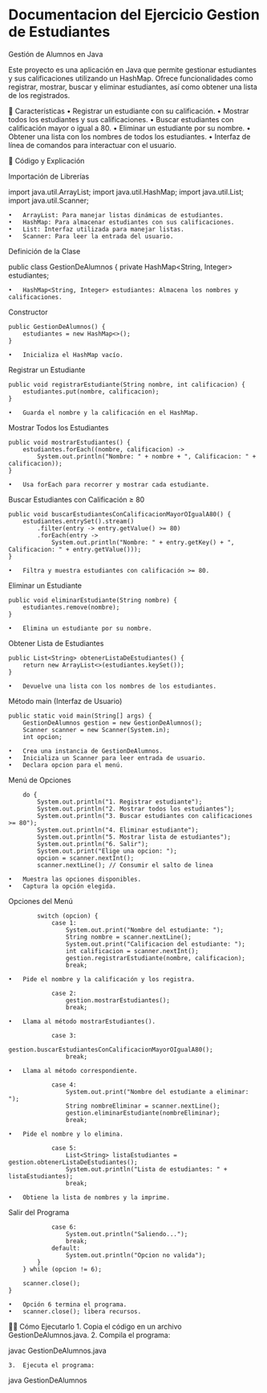 # Documentacion del Ejercicio Gestion de Estudiantes

Gestión de Alumnos en Java

Este proyecto es una aplicación en Java que permite gestionar estudiantes y sus calificaciones utilizando un HashMap. Ofrece funcionalidades como registrar, mostrar, buscar y eliminar estudiantes, así como obtener una lista de los registrados.

📌 Características
	•	Registrar un estudiante con su calificación.
	•	Mostrar todos los estudiantes y sus calificaciones.
	•	Buscar estudiantes con calificación mayor o igual a 80.
	•	Eliminar un estudiante por su nombre.
	•	Obtener una lista con los nombres de todos los estudiantes.
	•	Interfaz de línea de comandos para interactuar con el usuario.

📜 Código y Explicación

Importación de Librerías

import java.util.ArrayList;
import java.util.HashMap;
import java.util.List;
import java.util.Scanner;

	•	ArrayList: Para manejar listas dinámicas de estudiantes.
	•	HashMap: Para almacenar estudiantes con sus calificaciones.
	•	List: Interfaz utilizada para manejar listas.
	•	Scanner: Para leer la entrada del usuario.

Definición de la Clase

public class GestionDeAlumnos {
    private HashMap<String, Integer> estudiantes;

	•	HashMap<String, Integer> estudiantes: Almacena los nombres y calificaciones.

Constructor

    public GestionDeAlumnos() {
        estudiantes = new HashMap<>();
    }

	•	Inicializa el HashMap vacío.

Registrar un Estudiante

    public void registrarEstudiante(String nombre, int calificacion) {
        estudiantes.put(nombre, calificacion);
    }

	•	Guarda el nombre y la calificación en el HashMap.

Mostrar Todos los Estudiantes

    public void mostrarEstudiantes() {
        estudiantes.forEach((nombre, calificacion) -> 
            System.out.println("Nombre: " + nombre + ", Calificacion: " + calificacion));
    }

	•	Usa forEach para recorrer y mostrar cada estudiante.

Buscar Estudiantes con Calificación ≥ 80

    public void buscarEstudiantesConCalificacionMayorOIgualA80() {
        estudiantes.entrySet().stream()
            .filter(entry -> entry.getValue() >= 80)
            .forEach(entry -> 
                System.out.println("Nombre: " + entry.getKey() + ", Calificacion: " + entry.getValue()));
    }

	•	Filtra y muestra estudiantes con calificación >= 80.

Eliminar un Estudiante

    public void eliminarEstudiante(String nombre) {
        estudiantes.remove(nombre);
    }

	•	Elimina un estudiante por su nombre.

Obtener Lista de Estudiantes

    public List<String> obtenerListaDeEstudiantes() {
        return new ArrayList<>(estudiantes.keySet());
    }

	•	Devuelve una lista con los nombres de los estudiantes.

Método main (Interfaz de Usuario)

    public static void main(String[] args) {
        GestionDeAlumnos gestion = new GestionDeAlumnos();
        Scanner scanner = new Scanner(System.in);
        int opcion;

	•	Crea una instancia de GestionDeAlumnos.
	•	Inicializa un Scanner para leer entrada de usuario.
	•	Declara opcion para el menú.

Menú de Opciones

        do {
            System.out.println("1. Registrar estudiante");
            System.out.println("2. Mostrar todos los estudiantes");
            System.out.println("3. Buscar estudiantes con calificaciones >= 80");
            System.out.println("4. Eliminar estudiante");
            System.out.println("5. Mostrar lista de estudiantes");
            System.out.println("6. Salir");
            System.out.print("Elige una opcion: ");
            opcion = scanner.nextInt();
            scanner.nextLine(); // Consumir el salto de linea

	•	Muestra las opciones disponibles.
	•	Captura la opción elegida.

Opciones del Menú

            switch (opcion) {
                case 1:
                    System.out.print("Nombre del estudiante: ");
                    String nombre = scanner.nextLine();
                    System.out.print("Calificacion del estudiante: ");
                    int calificacion = scanner.nextInt();
                    gestion.registrarEstudiante(nombre, calificacion);
                    break;

	•	Pide el nombre y la calificación y los registra.

                case 2:
                    gestion.mostrarEstudiantes();
                    break;

	•	Llama al método mostrarEstudiantes().

                case 3:
                    gestion.buscarEstudiantesConCalificacionMayorOIgualA80();
                    break;

	•	Llama al método correspondiente.

                case 4:
                    System.out.print("Nombre del estudiante a eliminar: ");
                    String nombreEliminar = scanner.nextLine();
                    gestion.eliminarEstudiante(nombreEliminar);
                    break;

	•	Pide el nombre y lo elimina.

                case 5:
                    List<String> listaEstudiantes = gestion.obtenerListaDeEstudiantes();
                    System.out.println("Lista de estudiantes: " + listaEstudiantes);
                    break;

	•	Obtiene la lista de nombres y la imprime.

Salir del Programa

                case 6:
                    System.out.println("Saliendo...");
                    break;
                default:
                    System.out.println("Opcion no valida");
            }
        } while (opcion != 6);

        scanner.close();
    }

	•	Opción 6 termina el programa.
	•	scanner.close(); libera recursos.

🏃‍♂️ Cómo Ejecutarlo
	1.	Copia el código en un archivo GestionDeAlumnos.java.
	2.	Compila el programa:

javac GestionDeAlumnos.java


	3.	Ejecuta el programa:

java GestionDeAlumnos
